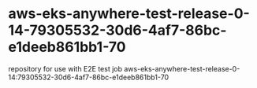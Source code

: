 # aws-eks-anywhere-test-release-0-14-79305532-30d6-4af7-86bc-e1deeb861bb1-70
repository for use with E2E test job aws-eks-anywhere-test-release-0-14:79305532-30d6-4af7-86bc-e1deeb861bb1-70
